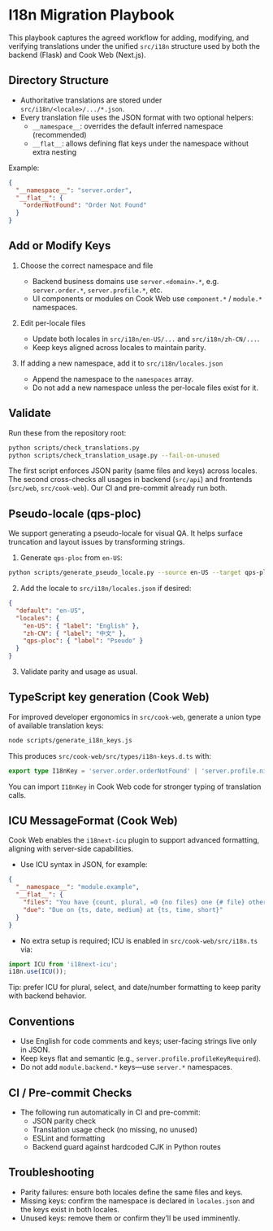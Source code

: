 # I18n Migration Playbook

This playbook captures the agreed workflow for adding, modifying, and verifying translations under the unified `src/i18n` structure used by both the backend (Flask) and Cook Web (Next.js).

## Directory Structure

- Authoritative translations are stored under `src/i18n/<locale>/.../*.json`.
- Every translation file uses the JSON format with two optional helpers:
  - `__namespace__`: overrides the default inferred namespace (recommended)
  - `__flat__`: allows defining flat keys under the namespace without extra nesting

Example:

```json
{
  "__namespace__": "server.order",
  "__flat__": {
    "orderNotFound": "Order Not Found"
  }
}
```

## Add or Modify Keys

1) Choose the correct namespace and file
   - Backend business domains use `server.<domain>.*`, e.g. `server.order.*`, `server.profile.*`, etc.
   - UI components or modules on Cook Web use `component.*` / `module.*` namespaces.

2) Edit per-locale files
   - Update both locales in `src/i18n/en-US/...` and `src/i18n/zh-CN/...`.
   - Keep keys aligned across locales to maintain parity.

3) If adding a new namespace, add it to `src/i18n/locales.json`
   - Append the namespace to the `namespaces` array.
   - Do not add a new namespace unless the per-locale files exist for it.

## Validate

Run these from the repository root:

```bash
python scripts/check_translations.py
python scripts/check_translation_usage.py --fail-on-unused
```

The first script enforces JSON parity (same files and keys) across locales. The second cross-checks all usages in backend (`src/api`) and frontends (`src/web`, `src/cook-web`). Our CI and pre-commit already run both.

## Pseudo-locale (qps-ploc)

We support generating a pseudo-locale for visual QA. It helps surface truncation and layout issues by transforming strings.

1) Generate `qps-ploc` from `en-US`:

```bash
python scripts/generate_pseudo_locale.py --source en-US --target qps-ploc --overwrite
```

2) Add the locale to `src/i18n/locales.json` if desired:

```json
{
  "default": "en-US",
  "locales": {
    "en-US": { "label": "English" },
    "zh-CN": { "label": "中文" },
    "qps-ploc": { "label": "Pseudo" }
  }
}
```

3) Validate parity and usage as usual.

## TypeScript key generation (Cook Web)

For improved developer ergonomics in `src/cook-web`, generate a union type of available translation keys:

```bash
node scripts/generate_i18n_keys.js
```

This produces `src/cook-web/src/types/i18n-keys.d.ts` with:

```ts
export type I18nKey = 'server.order.orderNotFound' | 'server.profile.nickname' | ...;
```

You can import `I18nKey` in Cook Web code for stronger typing of translation calls.

## ICU MessageFormat (Cook Web)

Cook Web enables the `i18next-icu` plugin to support advanced formatting, aligning with server-side capabilities.

- Use ICU syntax in JSON, for example:

```json
{
  "__namespace__": "module.example",
  "__flat__": {
    "files": "You have {count, plural, =0 {no files} one {# file} other {# files}}.",
    "due": "Due on {ts, date, medium} at {ts, time, short}"
  }
}
```

- No extra setup is required; ICU is enabled in `src/cook-web/src/i18n.ts` via:

```ts
import ICU from 'i18next-icu';
i18n.use(ICU());
```

Tip: prefer ICU for plural, select, and date/number formatting to keep parity with backend behavior.

## Conventions

- Use English for code comments and keys; user-facing strings live only in JSON.
- Keep keys flat and semantic (e.g., `server.profile.profileKeyRequired`).
- Do not add `module.backend.*` keys—use `server.*` namespaces.

## CI / Pre-commit Checks

- The following run automatically in CI and pre-commit:
  - JSON parity check
  - Translation usage check (no missing, no unused)
  - ESLint and formatting
  - Backend guard against hardcoded CJK in Python routes

## Troubleshooting

- Parity failures: ensure both locales define the same files and keys.
- Missing keys: confirm the namespace is declared in `locales.json` and the keys exist in both locales.
- Unused keys: remove them or confirm they’ll be used imminently.
